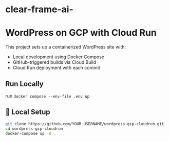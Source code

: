# clear-frame-ai-

# WordPress on GCP with Cloud Run

This project sets up a containerized WordPress site with:

- Local development using Docker Compose
- GitHub-triggered builds via Cloud Build
- Cloud Run deployment with each commit

## Run Locally
run `docker compose --env-file .env up`

## 🧰 Local Setup

```bash
git clone https://github.com/YOUR_USERNAME/wordpress-gcp-cloudrun.git
cd wordpress-gcp-cloudrun
docker-compose up -d


